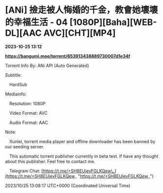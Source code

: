 # [ANi] 撿走被人悔婚的千金，教會她壞壞的幸福生活 - 04 [1080P][Baha][WEB-DL][AAC AVC][CHT][MP4]

**2023-10-25 13:12**

**https://bangumi.moe/torrent/653913438889730007d1e34f**

Torrent Info By: ANi API (Auto Generated)

Subtitle:

 HardSub

Mediainfo:

 Resolution: 1080P

 Video Format: AVC

 Audio Format: AAC

  

Note:

 Xunlei, torrent media player and offline downloader has been banned by our seeding server.

 This automatic torrent publisher currently in beta test. If have any thought about this publisher. Feel free to contact me.

 Telegram Chat: [https://t.me/+SH8EUievFGLKQew\_](https://t.me/+SH8EUievFGLKQew_ "https://t.me/+SH8EUievFGLKQew_")

2023/10/25 13:08:17 UTC+0000 (Coordinated Universal Time)